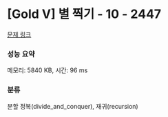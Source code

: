 # [Gold V] 별 찍기 - 10 - 2447 

[문제 링크](https://www.acmicpc.net/problem/2447) 

### 성능 요약

메모리: 5840 KB, 시간: 96 ms

### 분류

분할 정복(divide_and_conquer), 재귀(recursion)

